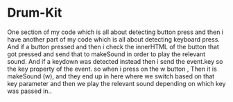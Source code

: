 # Drum-Kit

One section of my code which is all about detecting button press and then i have another part of my code which is all about detecting keyboard press. 
And if a button pressed and then i check the innerHTML of the button that got pressed and send that to makeSound in order to  play the relevant sound.
And if a keydown was detected instead then i send the event.key so the key property of the event. so when i press on the w button ,
Then it is makeSound (w), and they end up in here where we switch based on that key parameter and then we play the relevant sound depending on which key was passed in..

